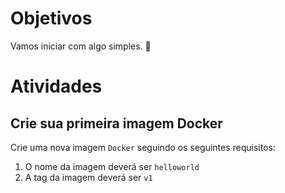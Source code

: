 # Objetivos

Vamos iniciar com algo simples. :tada:

# Atividades

## Crie sua primeira imagem Docker

Crie uma nova imagem `Docker` seguindo os seguintes requisitos:
1. O nome da imagem deverá ser `helloworld`
2. A tag da imagem deverá ser `v1`
